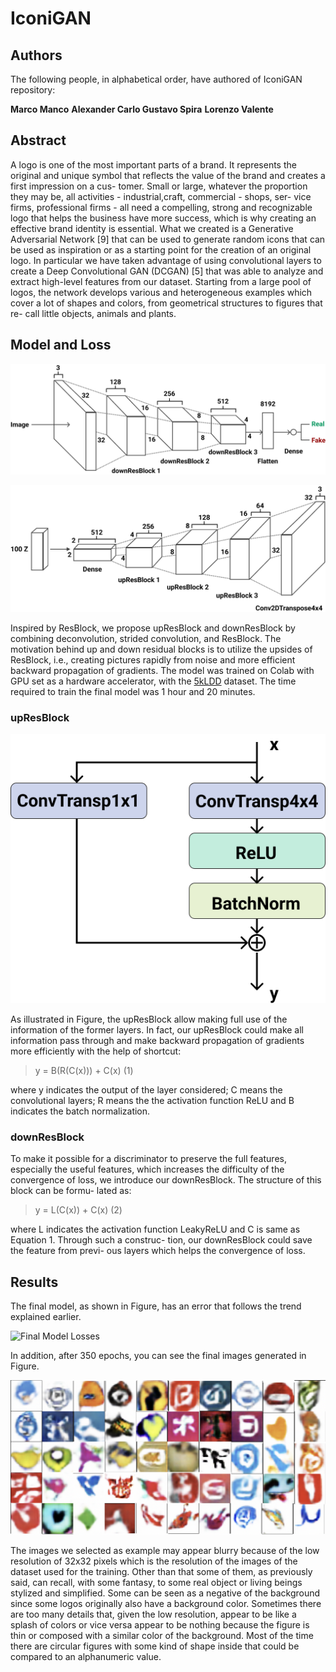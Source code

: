 # IconiGAN

## Authors

The following people, in alphabetical order, have authored of IconiGAN repository:

**Marco Manco**
**Alexander Carlo Gustavo Spira**
**Lorenzo Valente**

## Abstract

A logo is one of the most important parts of a brand. It represents the original and unique symbol that reflects the value of the brand and creates a first impression on a cus- tomer. Small or large, whatever the proportion they may be, all activities - industrial,craft, commercial - shops, ser- vice firms, professional firms - all need a compelling, strong and recognizable logo that helps the business have more success, which is why creating an effective brand identity is essential. What we created is a Generative Adversarial Network [9] that can be used to generate random icons that can be used as inspiration or as a starting point for the creation of an original logo. In particular we have taken advantage of using convolutional layers to create a Deep Convolutional GAN (DCGAN) [5] that was able to analyze and extract high-level features from our dataset. Starting from a large pool of logos, the network develops various and heterogeneous examples which cover a lot of shapes and colors, from geometrical structures to figures that re- call little objects, animals and plants.

## Model and Loss

![Discriminator](img/D.png)

![Generator](img/G.png)

Inspired by ResBlock, we propose upResBlock and downResBlock by combining deconvolution, strided convolution, and ResBlock.
The motivation behind up and down residual blocks is to utilize the upsides of ResBlock, i.e., creating pictures rapidly from noise and more efficient backward propagation of gradients.
The model was trained on Colab with GPU set as a hardware accelerator, with the [5kLDD](https://data.vision.ee.ethz.ch/sagea/lld/) dataset. The time required to train the final model was 1 hour and 20 minutes.

### upResBlock

![upResBlock](img/upResBlock.png)

As illustrated in Figure, the upResBlock allow making full use of the information of the former layers. In fact, our upResBlock could make all information pass through and make backward propagation of gradients more efficiently with the help of shortcut:

> y = B(R(C(x))) + C(x) (1)

where y indicates the output of the layer considered; C means the convolutional layers; R means the the activation function ReLU and B indicates the batch normalization.

### downResBlock

To make it possible for a discriminator to preserve the full features, especially the useful features, which increases the difficulty of the convergence of loss, we introduce our downResBlock. The structure of this block can be formu- lated as:

> y = L(C(x)) + C(x) (2)

where L indicates the activation function LeakyReLU and C is same as Equation 1. Through such a construc- tion, our downResBlock could save the feature from previ- ous layers which helps the convergence of loss.

## Results

The final model, as shown in Figure, has an error that follows the trend explained earlier.

![Final Model Losses](img/finalLosses.png)

In addition, after 350 epochs, you can see the final images generated in Figure.

![Generated logos](img/finalImg.png)

The images we selected as example may appear blurry because of the low resolution of 32x32 pixels which is the resolution of the images of the dataset used for the training. Other than that some of them, as previously said, can recall, with some fantasy, to some real object or living beings stylized and simplified. Some can be seen as a negative of the background since some logos originally also have a background color. Sometimes there are too many details that, given the low resolution, appear to be like a splash of colors or vice versa appear to be nothing because the figure is thin or composed with a similar color of the background. Most of the time there are circular figures with some kind of shape inside that could be compared to an alphanumeric value.
